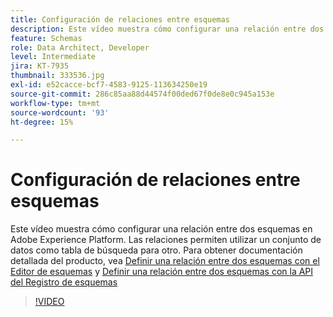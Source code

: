 ```yaml
---
title: Configuración de relaciones entre esquemas
description: Este vídeo muestra cómo configurar una relación entre dos esquemas en Adobe Experience Platform. Las relaciones permiten utilizar un conjunto de datos como tabla de búsqueda para otro distinto.
feature: Schemas
role: Data Architect, Developer
level: Intermediate
jira: KT-7935
thumbnail: 333536.jpg
exl-id: e52cacce-bcf7-4583-9125-113634250e19
source-git-commit: 286c85aa88d44574f00ded67f0de8e0c945a153e
workflow-type: tm+mt
source-wordcount: '93'
ht-degree: 15%

---
```


# Configuración de relaciones entre esquemas

Este vídeo muestra cómo configurar una relación entre dos esquemas en Adobe Experience Platform. Las relaciones permiten utilizar un conjunto de datos como tabla de búsqueda para otro. Para obtener documentación detallada del producto, vea [Definir una relación entre dos esquemas con el Editor de esquemas](https://experienceleague.adobe.com/docs/experience-platform/xdm/tutorials/relationship-ui.html?lang=es) y [Definir una relación entre dos esquemas con la API del Registro de esquemas](https://experienceleague.adobe.com/docs/experience-platform/xdm/tutorials/relationship-api.html)

>[!VIDEO](https://video.tv.adobe.com/v/333536?learn=on&enablevpops)

